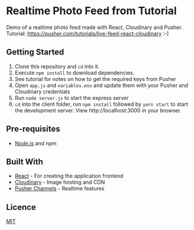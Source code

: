 # Realtime Photo Feed from Tutorial

Demo of a realtime photo feed made with React, Cloudinary and Pusher. Tutorial: https://pusher.com/tutorials/live-feed-react-cloudinary :-)

## Getting Started

1. Clone this repository and `cd` into it.
2. Execute `npm install` to download dependencies.
3. See tutorial for notes on how to get the required keys from Pusher
4. Open `app.js` and `variables.env` and update them with your Pusher and Cloudinary credentials
5. Run `node server.js` to start the express server
6. `cd` into the client folder, run `npm install` followed by `yarn start` to start the development server. View http://localhost:3000 in your browser.

## Pre-requisites

- [Node.js](https://nodejs.org/en) and npm

## Built With

- [React](https://reactjs.org) - For creating the application frontend
- [Cloudinary](https://cloudinary.com) - Image hosting and CDN
- [Pusher Channels](https://pusher.com/docs) - Realtime features

## Licence

[MIT](https://opensource.org/licenses/MIT)
